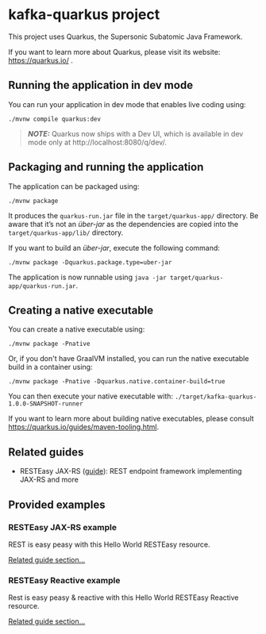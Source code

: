 # kafka-quarkus project

This project uses Quarkus, the Supersonic Subatomic Java Framework.

If you want to learn more about Quarkus, please visit its website: https://quarkus.io/ .

## Running the application in dev mode

You can run your application in dev mode that enables live coding using:
```shell script
./mvnw compile quarkus:dev
```

> **_NOTE:_**  Quarkus now ships with a Dev UI, which is available in dev mode only at http://localhost:8080/q/dev/.

## Packaging and running the application

The application can be packaged using:
```shell script
./mvnw package
```
It produces the `quarkus-run.jar` file in the `target/quarkus-app/` directory.
Be aware that it’s not an _über-jar_ as the dependencies are copied into the `target/quarkus-app/lib/` directory.

If you want to build an _über-jar_, execute the following command:
```shell script
./mvnw package -Dquarkus.package.type=uber-jar
```

The application is now runnable using `java -jar target/quarkus-app/quarkus-run.jar`.

## Creating a native executable

You can create a native executable using: 
```shell script
./mvnw package -Pnative
```

Or, if you don't have GraalVM installed, you can run the native executable build in a container using: 
```shell script
./mvnw package -Pnative -Dquarkus.native.container-build=true
```

You can then execute your native executable with: `./target/kafka-quarkus-1.0.0-SNAPSHOT-runner`

If you want to learn more about building native executables, please consult https://quarkus.io/guides/maven-tooling.html.

## Related guides

- RESTEasy JAX-RS ([guide](https://quarkus.io/guides/rest-json)): REST endpoint framework implementing JAX-RS and more

## Provided examples

### RESTEasy JAX-RS example

REST is easy peasy with this Hello World RESTEasy resource.

[Related guide section...](https://quarkus.io/guides/getting-started#the-jax-rs-resources)

### RESTEasy Reactive example

Rest is easy peasy & reactive with this Hello World RESTEasy Reactive resource.

[Related guide section...](https://quarkus.io/guides/getting-started-reactive#reactive-jax-rs-resources)
